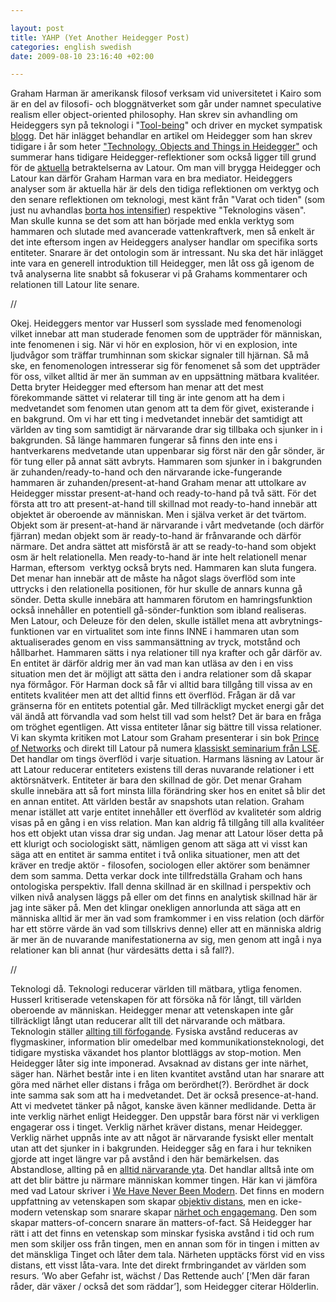 ```yaml
--- 

layout: post
title: YAHP (Yet Another Heidegger Post) 
categories: english swedish 
date: 2009-08-10 23:16:40 +02:00 

---
```


Graham Harman är amerikansk filosof verksam vid universitetet i Kairo som är en del av filosofi- och bloggnätverket som går under namnet speculative realism eller object-oriented philosophy. Han skrev sin avhandling om Heideggers syn på teknologi i "[Tool-being](http://books.google.se/books?id=XvkzX9JnlAwC&dq=tool-being&printsec=frontcover&source=bn&hl=sv&ei=J5CASqbgFdbOjAeSnIHxAQ&sa=X&oi=book_result&ct=result&resnum=4#v=onepage&q=&f=false)" och driver en mycket sympatisk [blogg](http://doctorzamalek2.wordpress.com/). Det här inlägget behandlar en artikel om Heidegger som han skrev tidigare i år som heter ["Technology, Objects and Things in Heidegger"](http://www.anthem-group.net/2009/05/31/heideggers-ontology-of-technology/) och summerar hans tidigare Heidegger-reflektioner som också ligger till grund för de [aktuella](http://www.re-press.org/content/view/63/38/) betraktelserna av Latour. Om man vill brygga Heidegger och Latour kan därför Graham Harman vara en bra mediator. Heideggers analyser som är aktuella här är dels den tidiga reflektionen om verktyg och den senare reflektionen om teknologi, mest känt från "Varat och tiden" (som just nu avhandlas [borta hos intensifier](http://christopherkullenberg.se/?p=1016)) respektive "Teknologins väsen". Man skulle kunna se det som att han började med enkla verktyg som hammaren och slutade med avancerade vattenkraftverk, men så enkelt är det inte eftersom ingen av Heideggers analyser handlar om specifika sorts entiteter. Snarare är det ontologin som är intressant. Nu ska det här inlägget inte vara en generell introduktion till Heidegger, men låt oss gå igenom de två analyserna lite snabbt så fokuserar vi på Grahams kommentarer och relationen till Latour lite senare. 

//

Okej. Heideggers mentor var Husserl som sysslade med fenomenologi vilket innebar att man studerade fenomen som de uppträder för människan, inte fenomenen i sig. När vi hör en explosion, hör vi en explosion, inte ljudvågor som träffar trumhinnan som skickar signaler till hjärnan. Så må ske, en fenomenologen intresserar sig för fenomenet så som det uppträder för oss, vilket alltid är mer än summan av en uppsättning mätbara kvalitéer. Detta bryter Heidegger med eftersom han menar att det mest förekommande sättet vi relaterar till ting är inte genom att ha dem i medvetandet som fenomen utan genom att ta dem för givet, existerande i en bakgrund. Om vi har ett ting i medvetandet innebär det samtidigt att världen av ting som samtidigt är närvarande drar sig tillbaka och sjunker in i  bakgrunden. Så länge hammaren fungerar så finns den inte ens i hantverkarens medvetande utan uppenbarar sig först när den går sönder, är för tung eller på annat sätt avbryts. Hammaren som sjunker in i bakgrunden är zuhanden/ready-to-hand och den närvarande icke-fungerande hammaren är zuhanden/present-at-hand Graham menar att uttolkare av Heidegger misstar present-at-hand och ready-to-hand på två sätt. För det första att tro att present-at-hand till skillnad mot ready-to-hand innebär att objektet är oberoende av människan. Men i själva verket är det tvärtom. Objekt som är present-at-hand är närvarande i vårt medvetande (och därför fjärran) medan objekt som är ready-to-hand är frånvarande och därför närmare. Det andra sättet att misförstå är att se ready-to-hand som objekt osm är helt relationella. Men ready-to-hand är inte helt relationell menar Harman, eftersom  verktyg också bryts ned. Hammaren kan sluta fungera. Det menar han innebär att de måste ha något slags överflöd som inte uttrycks i den relationella positionen, för hur skulle de annars kunna gå sönder. Detta skulle innebära att hammaren förutom en hamringsfunktion också innehåller en potentiell gå-sönder-funktion som ibland realiseras. Men Latour, och Deleuze för den delen, skulle istället mena att avbrytnings-funktionen var en virtualitet som inte finns INNE i hammaren utan som aktualiserades genom en viss sammansättning av tryck, motstånd och hållbarhet. Hammaren sätts i nya relationer till nya krafter och går därför av. En entitet är därför aldrig mer än vad man kan utläsa av den i en viss situation men det är möjligt att sätta den i andra relationer som då skapar nya förmågor. För Harman dock så får vi alltid bara tillgång till vissa av en entitets kvalitéer men att det alltid finns ett överflöd. Frågan är då var gränserna för en entitets potential går. Med tillräckligt mycket energi går det väl ändå att förvandla vad som helst till vad som helst? Det är bara en fråga om tröghet egentligen. Att vissa entiteter lånar sig bättre till vissa relationer. Vi kan skymta kritiken mot Latour som Graham presenterar i sin bok [Prince of Networks](http://www.re-press.org/content/view/63/38/) och direkt till Latour på numera [klassiskt seminarium från LSE](http://www.lse.ac.uk/collections/informationSystems/newsAndEvents/2008events/HarmanLatour.htm). Det handlar om tings överflöd i varje situation. Harmans läsning av Latour är att Latour reducerar entiteters existens till deras nuvarande relationer i ett aktörsnätverk. Entiteter är bara den skillnad de gör. Det menar Graham skulle innebära att så fort minsta lilla förändring sker hos en enitet så blir det en annan entitet. Att världen består av snapshots utan relation. Graham menar istället att varje entitet innehåller ett överflöd av kvalitetér som aldrig visas på en gång i en viss relation. Man kan aldrig få tillgång till alla kvalitéer hos ett objekt utan vissa drar sig undan. Jag menar att Latour löser detta på ett klurigt och sociologiskt sätt, nämligen genom att säga att vi visst kan säga att en entitet är samma entitet i två onlika situationer, men att det kräver en tredje aktör - filosofen, sociologen eller aktörer som benämner dem som samma. Detta verkar dock inte tillfredställa Graham och hans ontologiska perspektiv. Ifall denna skillnad är en skillnad i perspektiv och vilken nivå analysen läggs på eller om det finns en analytisk skillnad här är jag inte säker på. Men det klingar onekligen annorlunda att säga att en människa alltid är mer än vad som framkommer i en viss relation (och därför har ett större värde än vad som tillskrivs denne) eller att en människa aldrig är mer än de nuvarande manifestationerna av sig, men genom att ingå i nya relationer kan bli annat (hur värdesätts detta i så fall?). 

//

Teknologi då. Teknologi reducerar världen till mätbara, ytliga fenomen. Husserl kritiserade vetenskapen för att försöka nå för långt, till världen oberoende av människan. Heidegger menar att vetenskapen inte går tillräckligt långt utan reducerar allt till det närvarande och mätbara. Teknologin ställer [allting till förfogande](2009-03-15-307.html). Fysiska avstånd reduceras av flygmaskiner, information blir omedelbar med kommunikationsteknologi, det tidigare mystiska växandet hos plantor blottläggs av stop-motion. Men Heidegger låter sig inte imponerad. Avsaknad av distans ger inte närhet, säger han. Närhet består inte i en liten kvantitet avstånd utan har snarare att göra med närhet eller distans i fråga om berördhet(?). Berördhet är dock inte samma sak som att ha i medvetandet. Det är också presence-at-hand. Att vi medvetet tänker på något, kanske även känner medlidande. Detta är inte verklig närhet enligt Heidegger. Den uppstår bara först när vi verkligen engagerar oss i tinget. Verklig närhet kräver distans, menar Heidegger. Verklig närhet uppnås inte av att något är närvarande fysiskt eller mentalt utan att det sjunker in i bakgrunden. Heidegger såg en fara i hur tekniken gjorde att inget längre var på avstånd i den här bemärkelsen. das Abstandlose, allting på en [alltid närvarande yta](2009-01-30-transmediale-shuffle-terror.html). Det handlar alltså inte om att det blir bättre ju närmare människan kommer tingen. Här kan vi jämföra med vad Latour skriver i [We Have Never Been Modern](http://a.aaaarg.org/text/3435/we-have-never-been-modern). Det finns en modern uppfattning av vetenskapen som skapar [objektiv distans](2009-08-09-om-kritik-mot-web-20.html), men en icke-modern vetenskap som snarare skapar [närhet och engagemang](http://www.isk-gbg.org/99our68/?p=334). Den som skapar matters-of-concern snarare än matters-of-fact. Så Heidegger har rätt i att det finns en vetenskap som minskar fysiska avstånd i tid och rum men som skiljer oss från tingen, men en annan som för in tingen i mitten av det mänskliga Tinget och låter dem tala. Närheten upptäcks först vid en viss distans, ett visst låta-vara. Inte det direkt frmbringandet av världen som resurs. ‘Wo aber Gefahr ist, wächst / Das Rettende auch’ [‘Men där faran råder, där växer / också det som räddar’], som Heidegger citerar Hölderlin. 